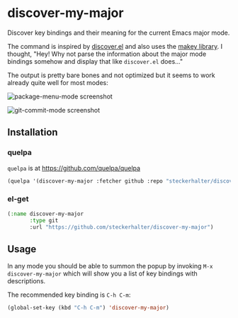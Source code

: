 # discover-my-major

Discover key bindings and their meaning for the current Emacs major mode.

The command is inspired by [discover.el](https://github.com/mickeynp/discover.el) and also uses the [makey library](https://github.com/mickeynp/makey). I thought, "Hey! Why not parse the information about the major mode bindings somehow and display that like `discover.el` does..."

The output is pretty bare bones and not optimized but it seems to work already quite well for most modes:

![package-menu-mode screenshot](https://raw.github.com/steckerhalter/discover-my-major/master/package-menu-mode.png)

![git-commit-mode screenshot](https://raw.github.com/steckerhalter/discover-my-major/master/git-commit-mode.png)

## Installation

### quelpa

`quelpa` is at https://github.com/quelpa/quelpa

```lisp
(quelpa '(discover-my-major :fetcher github :repo "steckerhalter/discover-my-major"))
```

### el-get

```lisp
(:name discover-my-major
       :type git
       :url "https://github.com/steckerhalter/discover-my-major")
```

## Usage

In any mode you should be able to summon the popup by invoking `M-x discover-my-major` which will show you a list of key bindings with descriptions.

The recommended key binding is `C-h C-m`:

```lisp
(global-set-key (kbd "C-h C-m") 'discover-my-major)
```
